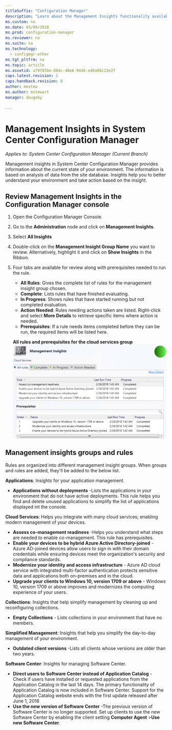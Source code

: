 ```yaml
---
titleSuffix: "Configuration Manager"
description: "Learn about the Management Insights functionality available in the Configuration Manager console."
ms.custom: na
ms.date: 03/09/2018
ms.prod: configuration-manager
ms.reviewer: na
ms.suite: na
ms.technology:
  - configmgr-other
ms.tgt_pltfrm: na
ms.topic: article
ms.assetid: a79f83be-884c-48e6-94d6-ed0a68c22e2f
caps.latest.revision: 1
caps.handback.revision: 0
author: mestew
ms.author: mstewart
manager: dougeby

---
```

# Management Insights in System Center Configuration Manager

*Applies to: System Center Configuration Manager (Current Branch)*

Management insights in System Center Configuration Manager provides information about the current state of your environment. The information is based on analysis of data from the site database. Insights help you to better understand your environment and take action based on the insight.

## Review Management Insights in the Configuration Manager console 
1. Open the Configuration Manager Console. 
2. Go to the **Administration** node and click on **Management Insights**.
3. Select **All Insights**
4. Double-click on the **Management Insight Group Name** you want to review. Alternatively, highlight it and click on **Show Insights** in the Ribbon. 
5. Four tabs are available for review along with prerequisites needed to run the rule. 
    - **All Rules**: Gives the complete list of rules for the management insight group chosen.
    - **Complete**:  Lists rules that have finished evaluating. 
    - **In Progress**: Shows rules that have started running but not completed evaluation.
    - **Action Needed**: Rules needing actions taken are listed. Right-click and select **More Details** to retrieve specific items where action is needed. 
    - **Prerequisites**: If a rule needs items completed before they can be run, the required items will be listed here.  
    
    **All rules and prerequisites for the cloud services group**
    ![Management insights- All rules and prerequisites for cloud services group](./media/Management-insights-all-cloud-rules.png)

## Management insights groups and rules
Rules are organized into different management insight groups. When groups and rules are added, they'll be added to the below list.

**Applications**: Insights for your application management.

- **Applications without deployments** -Lists the applications in your environment that do not have active deployments. This rule helps you find and delete unused applications to simplify the list of applications displayed int the console. 

**Cloud Services**: Helps you integrate with many cloud services; enabling modern management of your devices. 
 - **Assess co-management readiness** -Helps you understand what steps are needed to enable co-management. This rule has prerequisites. 
 - **Enable your devices to be hybrid Azure Active Directory-joined** - Azure AD-joined devices allow users to sign in with their domain credentials while ensuring devices meet the organization's security and compliance standards. 
 - **Modernize your identity and access infrastructure** - Azure AD cloud service with integrated multi-factor authentication protects sensitive data and applications both on-premises and in the cloud. 
 - **Upgrade your clients to Windows 10, version 1709 or above** - Windows 10, version 1709 or above improves and modernizes the computing experience of your users. 


**Collections**: Insights that help simplify management by cleaning up and reconfiguring collections.
   - **Empty Collections** - Lists collections in your environment that have no members. 

**Simplified Management**: Insights that help you simplify the day-to-day management of your environment. 
   - **Outdated client versions** -Lists all clients whose versions are older than two years. 

**Software Center**: Insights for managing Software Center. 
   - **Direct users to Software Center instead of Application Catalog** - Check if users have installed or requested applications from the Application Catalog in the last 14 days. The primary functionality of Application Catalog is now included in Software Center. Support for the Application Catalog website ends with the first update released after June 1, 2018
   - **Use the new version of Software Center** -The previous version of Software Center is no longer supported. Set up clients to use the new Software Center by enabling the client setting **Computer Agent** >**Use new Software Center**.